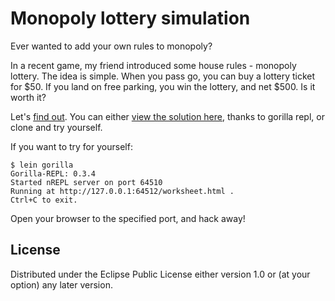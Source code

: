 # Monopoly lottery simulation

Ever wanted to add your own rules to monopoly?

In a recent game, my friend introduced some house rules - monopoly lottery. The idea is simple. When you pass go, you can buy a lottery ticket for $50. If you land on free parking, you win the lottery, and net $500. Is it worth it?

Let's [find out](http://viewer.gorilla-repl.org/view.html?source=github&user=brycecovert&repo=monopoly-lottery&path=monopoly.cljw). You can either [view the solution here](http://viewer.gorilla-repl.org/view.html?source=github&user=brycecovert&repo=monopoly-lottery&path=monopoly.cljw), thanks to gorilla repl, or clone and try yourself.

If you want to try for yourself:
```
$ lein gorilla
Gorilla-REPL: 0.3.4
Started nREPL server on port 64510
Running at http://127.0.0.1:64512/worksheet.html .
Ctrl+C to exit.
```

Open your browser to the specified port, and hack away!

## License

Distributed under the Eclipse Public License either version 1.0 or (at
your option) any later version.
